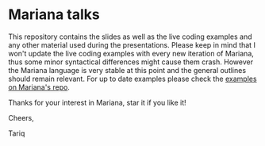 # Mariana talks
This repository contains the slides as well as the live coding examples and any other material used during the presentations.
Please keep in mind that I won't update the live coding examples with every new iteration of Mariana, thus some minor syntactical differences might cause them crash. However the Mariana language is very stable at this point and the general outlines should remain relevant.
For up to date examples please check the [examples on Mariana's repo](https://github.com/tariqdaouda/Mariana/tree/master/Mariana/examples).

Thanks for your interest in Mariana, star it if you like it!

Cheers,

Tariq
